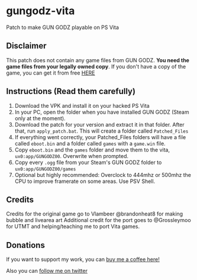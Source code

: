 # gungodz-vita
Patch to make GUN GODZ playable on PS Vita

###

## Disclaimer
This patch does not contain any game files from GUN GODZ. **You need the game files from your legally owned copy**.
If you don't have a copy of the game, you can get it from free [HERE](https://store.steampowered.com/app/522940/GUN_GODZ/)

## Instructions (Read them carefully)
1. Download the VPK and install it on your hacked PS Vita
2. In your PC, open the folder when you have installed GUN GODZ (Steam only at the moment).
3. Download the patch for your version and extract it in that folder. After that, run `apply_patch.bat`. This will create a folder called `Patched_Files`
4. If everything went correctly, your Patched_Files folders will have a file called `eboot.bin` and a folder called `games` with a `game.win` file.
5. Copy `eboot.bin` and the `games` folder and move them to the vita, `ux0:app/GUNGODZ00`. Overwrite when prompted. 
6. Copy every `.ogg` file from your Steam's GUN GODZ folder to `ux0:app/GUNGODZ00/games`
7. Optional but highly recommended: Overclock to 444mhz or 500mhz the CPU to improve framerate on some areas. Use PSV Shell.

## Credits
Credits for the original game go to Vlambeer
@brandonheat8 for making bubble and livearea art
Additional credit for the port goes to @Grossleymoo for UTMT and helping/teaching me to port Vita games.

## Donations
If you want to support my work, you can [buy me a coffee here!](https://www.buymeacoffee.com/m1s3ry)

Also you can [follow me on twitter](https://www.twitter.com/m1s3ry_)
